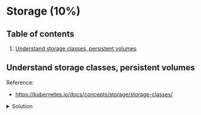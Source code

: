 # Storage (10%)

## Table of contents
1. [Understand storage classes, persistent volumes](#understand-storage-classes-persistent-volumes)

## Understand storage classes, persistent volumes
Reference: 
- https://kubernetes.io/docs/concepts/storage/storage-classes/

<details>
<summary>Solution</summary>

### `StorageClass`
A storage class provides a way for administrator to describe the "classes" of storage they offer. Different classes might map to different quality-of-service levels, backup policies or to arbitrary policies determined by the cluster administrators. This concept is something called "profiles" in other storage systems.

Basically a `StorageClass` is a way for cluster administrator to configure metadata useful for external storage provider to configure the underlying persistent volume. 

When a `PersistentVolume` is created from a `PersistentVolumeClaim` that sets a specific `StorageClass`, the `PersistentVolume` will be dynamically provisioned based on the details from the `StorageClass`.

Lets say we configure a `StorageClass` with the following configuration:
```yaml
apiVersion: storage.k8s.io/v1
kind: StorageClass
metadata:
  name: standard
provisioner: kubernetes.io/aws-ebs
parameters:
  type: gp2
reclaimPolicy: Retain
allowVolumeExpansion: true
mountOptions:
  - debug
volumeBindingMode: Immediate
```

Note that:
- The `provisioner` field sets which external storage service will be provisioning the storage
- The `parameters` object defines metadata used by the external storage service to correctly provision a volume.
- `reclaimPolicy` defines what happens when the `PersistentVolumeClaim` is deleted. 
  - The default reclaim policy is `Delete`. If `PersistentVolumeClaim` is deleted, the `PersistentVolume` will also be deleted.
  - The automatic behavior might be inappropriate if the volume contains precious data. In such cases, it's more appropriate to use `Retain` policy. 
  - When set to `Retain`, if the `PersistentVolumeClaim` is deleted, the `PersistentVolume` will not be deleted. Instead, it is moved to the Released phase, where all of its data can be manually recovered.
- `allowVolumeExpansion` is a feature to allow users to resize the volume by editing the corresponding `PersistentVolumeClaim`. It only allows it to grow, not to shrink it.
- `volumeBindingMode` fiend control when the dynamic provisioning should occour.
  - The default value is `Immediate`. When set to `Immediate`, the volume binding and dynamic provisioning occurs once the `PersistentVolumeClaim` is created. 
  - For storage backends that are topology-constrained and not globally accessible from all Nodes in the cluster, `PersistentVolume` will be bound or provisioned without knowledge of the Pod's scheduling requirements. This may result in unschedulable Pods.
  - A cluster administrator can address this issue by set `volumeBindingMode` to `WaitForFirstConsumer`, which will delay the binding and provisioning of a `PersistentVolume` until a Pod using the `PersistentVolumeClaim` is created.

</details>